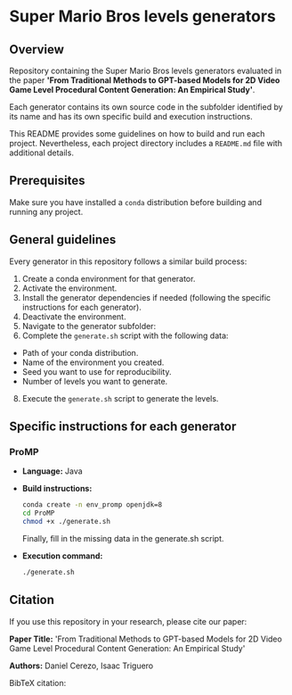 # Super Mario Bros levels generators

## Overview

Repository containing the Super Mario Bros levels generators evaluated in the paper **'From Traditional Methods to GPT-based Models for 2D Video Game Level Procedural Content Generation: An Empirical Study'**.

Each generator contains its own source code in the subfolder identified by its name and has its own specific build and execution instructions.

This README provides some guidelines on how to build and run each project. Nevertheless, each project directory includes a `README.md` file with additional details.

## Prerequisites

Make sure you have installed a `conda` distribution before building and running any project.

## General guidelines

Every generator in this repository follows a similar build process:

1. Create a conda environment for that generator.
2. Activate the environment.
3. Install the generator dependencies if needed (following the specific instructions for each generator).
4. Deactivate the environment.
5. Navigate to the generator subfolder:
6. Complete the `generate.sh` script with the following data:
 - Path of your conda distribution.
 - Name of the environment you created.
 - Seed you want to use for reproducibility.
 - Number of levels you want to generate.
8. Execute the `generate.sh` script to generate the levels.

## Specific instructions for each generator

### ProMP

- **Language:** Java
- **Build instructions:**
  
  ```sh
  conda create -n env_promp openjdk=8
  cd ProMP
  chmod +x ./generate.sh
  ```
  Finally, fill in the missing data in the generate.sh script.
  
- **Execution command:**
  ```sh
  ./generate.sh
  ```

## Citation

If you use this repository in your research, please cite our paper:

**Paper Title:** 'From Traditional Methods to GPT-based Models for 2D Video Game Level Procedural Content Generation: An Empirical Study'

**Authors:** Daniel Cerezo, Isaac Triguero

BibTeX citation:
